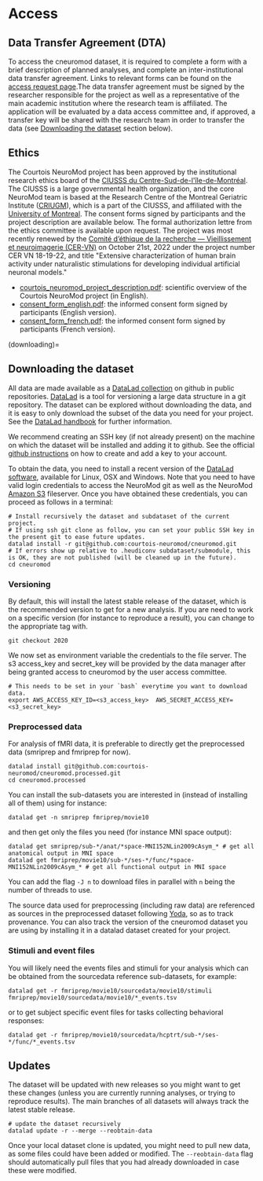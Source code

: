 # Access

## Data Transfer Agreement (DTA)

To access the cneuromod dataset, it is required to complete a form with a brief description of planned analyses, and complete an inter-institutional data transfer agreement. Links to relevant forms can be found on the [access request page](https://www.cneuromod.ca/access/access/).The data transfer agreement must be signed by the researcher responsible for the project as well as a representative of the main academic institution where the research team is affiliated. The application will be evaluated by a data access committee and, if approved, a transfer key will be shared with the research team in order to transfer the data (see [Downloading the dataset](downloading) section below).


## Ethics

The Courtois NeuroMod project has been approved by the institutional research ethics board of the [CIUSSS du Centre-Sud-de-l'île-de-Montréal](https://ciusss-centresudmtl.gouv.qc.ca/propos/services-en-anglais). The CIUSSS is a large governmental health organization, and the core NeuroMod team is based at the Research Centre of the Montreal Geriatric Institute ([CRIUGM](http://www.criugm.qc.ca/en.html)), which is a part of the CIUSSS, and affiliated with the [University of Montreal](https://www.umontreal.ca/). The consent forms signed by participants and the project description are available below. The formal authorization lettre from the ethics committee is available upon request. The project was  most recently renewed by the [Comité d’éthique de la recherche — Vieillissement et neuroimagerie (CER-VN)](https://ccsmtl-mission-universitaire.ca/fr/cer-vieillissement-et-neuroimagerie) on  October 21st, 2022 under the project number CER VN 18-19-22, and title "Extensive characterization of human brain activity under naturalistic stimulations for developing
individual artificial neuronal models."

  * [courtois_neuromod_project_description.pdf](./_static/ethics/courtois_neuromod_project_description.pdf): scientific overview of the Courtois NeuroMod project (in English).
  * [consent_form_english.pdf](./_static/ethics/consent_form_english.pdf): the informed consent form signed by participants (English version).
  * [consent_form_french.pdf](./_static/ethics/consent_form_french.pdf): the informed consent form signed by participants (French version).

(downloading)=
## Downloading the dataset
All data are made available as a [DataLad collection](https://github.com/courtois-neuromod/cneuromod) on github in public repositories.
[DataLad](https://www.datalad.org/) is a tool for versioning a large data structure in a git repository. The dataset can be explored without downloading the data, and it is easy to only download the subset of the data you need for your project.
See the [DataLad handbook](http://handbook.datalad.org/en/latest/) for further information.

We recommend creating an SSH key (if not already present) on the machine on which the dataset will be installed and adding it to github. See the official [github instructions](https://help.github.com/en/enterprise/2.15/user/articles/adding-a-new-ssh-key-to-your-github-account) on how to create and add a key to your account.

To obtain the data, you need to install a recent version of the [DataLad software](http://handbook.datalad.org/en/latest/intro/installation.html), available for Linux, OSX and Windows. Note that you need to have valid login credentials to access the NeuroMod git as well as the NeuroMod [Amazon S3](https://aws.amazon.com/s3) fileserver. Once you have obtained these credentials, you can proceed as follows in a terminal:
```
# Install recursively the dataset and subdataset of the current project.
# If using ssh git clone as follow, you can set your public SSH key in the present git to ease future updates.
datalad install -r git@github.com:courtois-neuromod/cneuromod.git
# If errors show up relative to .heudiconv subdataset/submodule, this is OK, they are not published (will be cleaned up in the future).
cd cneuromod
```

### Versioning

By default, this will install the latest stable release of the dataset, which is the recommended version to get for a new analysis.
If you are need to work on a specific version (for instance to reproduce a result), you can change to the appropriate tag with.
```
git checkout 2020
```

We now set as environment variable the credentials to the file server. The s3 access_key and secret_key will be provided by the data manager after being granted access to cneuromod by the user access committee.
```
# This needs to be set in your `bash` everytime you want to download data.
export AWS_ACCESS_KEY_ID=<s3_access_key>  AWS_SECRET_ACCESS_KEY=<s3_secret_key>
```

### Preprocessed data

For analysis of fMRI data, it is preferable to directly get the preprocessed data (smriprep and fmriprep for now).

```
datalad install git@github.com:courtois-neuromod/cneuromod.processed.git
cd cneuromod.processed
```

You can install the sub-datasets you are interested in (instead of installing all of them) using for instance:
```
datalad get -n smriprep fmriprep/movie10
```
and then get only the files you need (for instance MNI space output):
```
datalad get smriprep/sub-*/anat/*space-MNI152NLin2009cAsym_* # get all anatomical output in MNI space
datalad get fmriprep/movie10/sub-*/ses-*/func/*space-MNI152NLin2009cAsym_* # get all functional output in MNI space
```
You can add the flag `-J n` to download files in parallel with `n` being the number of threads to use.

The source data used for preprocessing (including raw data) are referenced as sources in the preprocessed dataset following [Yoda](https://handbook.datalad.org/en/latest/basics/101-127-yoda.html), so as to track provenance.
You can also track the version of the cneuromod dataset you are using by installing it in a datalad dataset created for your project.


### Stimuli and event files

You will likely need the events files and stimuli for your analysis which can be obtained from the sourcedata reference sub-datasets, for example:
```
datalad get -r fmriprep/movie10/sourcedata/movie10/stimuli fmriprep/movie10/sourcedata/movie10/*_events.tsv
```

or to get subject specific event files for tasks collecting behavioral responses:
```
datalad get -r fmriprep/movie10/sourcedata/hcptrt/sub-*/ses-*/func/*_events.tsv
```

## Updates

The dataset will be updated with new releases so you might want to get these changes (unless you are currently running analyses, or trying to reproduce results). The main branches of all datasets will always track the latest stable release.

```
# update the dataset recursively
datalad update -r --merge --reobtain-data

```
Once your local dataset clone is updated, you might need to pull new data, as some files could have been added or modified. The `--reobtain-data` flag should automatically pull files that you had already downloaded in case these were modified.
